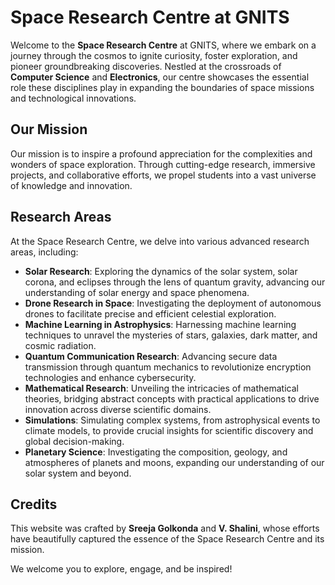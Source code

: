 # Space Research Centre at GNITS

Welcome to the **Space Research Centre** at GNITS, where we embark on a journey through the cosmos to ignite curiosity, foster exploration, and pioneer groundbreaking discoveries. Nestled at the crossroads of **Computer Science** and **Electronics**, our centre showcases the essential role these disciplines play in expanding the boundaries of space missions and technological innovations.

## Our Mission

Our mission is to inspire a profound appreciation for the complexities and wonders of space exploration. Through cutting-edge research, immersive projects, and collaborative efforts, we propel students into a vast universe of knowledge and innovation.

## Research Areas

At the Space Research Centre, we delve into various advanced research areas, including:

- **Solar Research**: Exploring the dynamics of the solar system, solar corona, and eclipses through the lens of quantum gravity, advancing our understanding of solar energy and space phenomena.
- **Drone Research in Space**: Investigating the deployment of autonomous drones to facilitate precise and efficient celestial exploration.
- **Machine Learning in Astrophysics**: Harnessing machine learning techniques to unravel the mysteries of stars, galaxies, dark matter, and cosmic radiation.
- **Quantum Communication Research**: Advancing secure data transmission through quantum mechanics to revolutionize encryption technologies and enhance cybersecurity.
- **Mathematical Research**: Unveiling the intricacies of mathematical theories, bridging abstract concepts with practical applications to drive innovation across diverse scientific domains.
- **Simulations**: Simulating complex systems, from astrophysical events to climate models, to provide crucial insights for scientific discovery and global decision-making.
- **Planetary Science**: Investigating the composition, geology, and atmospheres of planets and moons, expanding our understanding of our solar system and beyond.

## Credits

This website was crafted by **Sreeja Golkonda** and **V. Shalini**, whose efforts have beautifully captured the essence of the Space Research Centre and its mission.

We welcome you to explore, engage, and be inspired!
